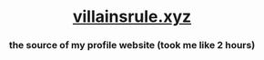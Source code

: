 <div align="center">
    <h1><a href="https://villainsrule.xyz">villainsrule.xyz</a></h1>
    <h3>the source of my profile website (took me like 2 hours)</h3>
</div>